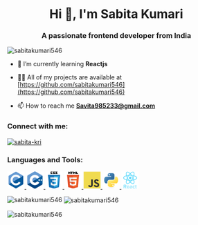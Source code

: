 
<h1 align="center">Hi 👋, I'm Sabita Kumari</h1>
<h3 align="center">A passionate frontend developer from India</h3>

<p align="left"> <img src="https://komarev.com/ghpvc/?username=sabitakumari546&label=Profile%20views&color=0e75b6&style=flat" alt="sabitakumari546" /> </p>

- 🌱 I’m currently learning **Reactjs**

- 👨‍💻 All of my projects are available at [https://github.com/sabitakumari546](https://github.com/sabitakumari546)

- 📫 How to reach me **Savita985233@gmail.com**

<h3 align="left">Connect with me:</h3>
<p align="left">
<a href="https://linkedin.com/in/sabita-kri" target="blank"><img align="center" src="https://raw.githubusercontent.com/rahuldkjain/github-profile-readme-generator/master/src/images/icons/Social/linked-in-alt.svg" alt="sabita-kri" height="30" width="40" /></a>
</p>

<h3 align="left">Languages and Tools:</h3>
<p align="left"> <a href="https://www.cprogramming.com/" target="_blank" rel="noreferrer"> <img src="https://raw.githubusercontent.com/devicons/devicon/master/icons/c/c-original.svg" alt="c" width="40" height="40"/> </a> <a href="https://www.w3schools.com/cpp/" target="_blank" rel="noreferrer"> <img src="https://raw.githubusercontent.com/devicons/devicon/master/icons/cplusplus/cplusplus-original.svg" alt="cplusplus" width="40" height="40"/> </a> <a href="https://www.w3schools.com/css/" target="_blank" rel="noreferrer"> <img src="https://raw.githubusercontent.com/devicons/devicon/master/icons/css3/css3-original-wordmark.svg" alt="css3" width="40" height="40"/> </a> <a href="https://www.w3.org/html/" target="_blank" rel="noreferrer"> <img src="https://raw.githubusercontent.com/devicons/devicon/master/icons/html5/html5-original-wordmark.svg" alt="html5" width="40" height="40"/> </a> <a href="https://developer.mozilla.org/en-US/docs/Web/JavaScript" target="_blank" rel="noreferrer"> <img src="https://raw.githubusercontent.com/devicons/devicon/master/icons/javascript/javascript-original.svg" alt="javascript" width="40" height="40"/> </a> <a href="https://www.python.org" target="_blank" rel="noreferrer"> <img src="https://raw.githubusercontent.com/devicons/devicon/master/icons/python/python-original.svg" alt="python" width="40" height="40"/> </a> <a href="https://reactjs.org/" target="_blank" rel="noreferrer"> <img src="https://raw.githubusercontent.com/devicons/devicon/master/icons/react/react-original-wordmark.svg" alt="react" width="40" height="40"/> </a> </p>

<p><img align="left" src="https://github-readme-stats.vercel.app/api/top-langs?username=sabitakumari546&show_icons=true&locale=en&layout=compact" alt="sabitakumari546" /></p>

<p>&nbsp;<img align="center" src="https://github-readme-stats.vercel.app/api?username=sabitakumari546&show_icons=true&locale=en" alt="sabitakumari546" /></p>

<p><img align="center" src="https://github-readme-streak-stats.herokuapp.com/?user=sabitakumari546&" alt="sabitakumari546" /></p>
